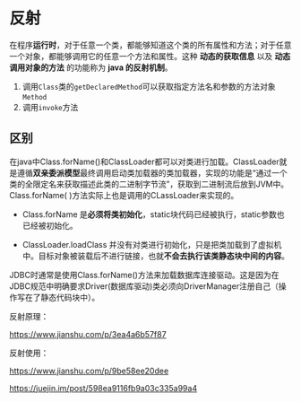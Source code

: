 # 反射

在程序**运行时**，对于任意一个类，都能够知道这个类的所有属性和方法；对于任意一个对象，都能够调用它的任意一个方法和属性。这种 **动态的获取信息** 以及 **动态调用对象的方法** 的功能称为 **java 的反射机制**。

1. 调用`Class`类的`getDeclaredMethod`可以获取指定方法名和参数的方法对象`Method`
2. 调用`invoke`方法



## 区别

在java中Class.forName()和ClassLoader都可以对类进行加载。ClassLoader就是遵循**双亲委派模型**最终调用启动类加载器的类加载器，实现的功能是“通过一个类的全限定名来获取描述此类的二进制字节流”，获取到二进制流后放到JVM中。Class.forName( )方法实际上也是调用的CLassLoader来实现的。

- Class.forName 是**必须将类初始化**，static块代码已经被执行，static参数也已经被初始化。

- ClassLoader.loadClass 并没有对类进行初始化，只是把类加载到了虚拟机中。目标对象被装载后不进行链接，也就**不会去执行该类静态块中间的内容**。

JDBC时通常是使用Class.forName()方法来加载数据库连接驱动。这是因为在JDBC规范中明确要求Driver(数据库驱动)类必须向DriverManager注册自己（操作写在了静态代码块中）。



反射原理：

https://www.jianshu.com/p/3ea4a6b57f87

反射使用：

https://www.jianshu.com/p/9be58ee20dee

https://juejin.im/post/598ea9116fb9a03c335a99a4